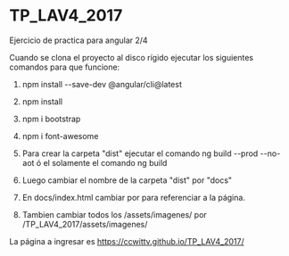 # TP_LAV4_2017
Ejercicio de practica para angular 2/4

Cuando se clona el proyecto al disco rígido ejecutar los siguientes comandos para que funcione:
1) npm install --save-dev @angular/cli@latest
2) npm install
3) npm i bootstrap
4) npm i font-awesome

1) Para crear la carpeta "dist" ejecutar el comando
ng build --prod --no-aot ó el solamente el comando ng build
2) Luego cambiar el nombre de la carpeta "dist" por "docs"
3) En docs/index.html cambiar  <!--base href="/"--> por <!--base href="/TP_LAV4_2017/"--> para referenciar a la página.
4) Tambien cambiar todos los /assets/imagenes/ por /TP_LAV4_2017/assets/imagenes/

La página a ingresar es https://ccwittv.github.io/TP_LAV4_2017/



